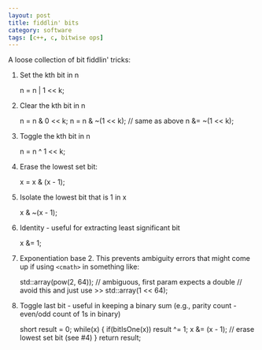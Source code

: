 ```yaml
---
layout: post
title: fiddlin' bits
category: software
tags: [c++, c, bitwise ops]
---
```


A loose collection of bit fiddlin' tricks:

1. Set the kth bit in n

	n = n | 1 << k;

2. Clear the kth bit in n

	n = n & 0 << k;
	n = n & ~(1 << k); // same as above
	n &= ~(1 << k);

3. Toggle the kth bit in n

	n = n ^ 1 << k;


4. Erase the lowest set bit:

	x = x & (x - 1);

5. Isolate the lowest bit that is 1 in x

	x & ~(x - 1);

6. Identity - useful for extracting least significant bit

	x &= 1;

7. Exponentiation base 2. This prevents ambiguity errors that might come up if using `<cmath>` in something like:

	std::array<int>(pow(2, 64)); // ambiguous, first param expects a double
	// avoid this and just use >>
	std::array<int>(1 << 64);

8. Toggle last bit - useful in keeping a binary sum (e.g., parity count - even/odd count of 1s in binary)

	short result = 0;
	while(x) {
	    if(bitIsOne(x))
                result ^= 1;
		x &= (x - 1); // erase lowest set bit (see #4)
        }
	return result;


